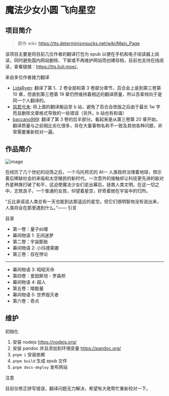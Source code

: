 # 魔法少女小圆 飞向星空

## 项目简介

> 原作 wiki: <https://tts.determinismsucks.net/wiki/Main_Page>

该项目主要是将目前几位作者的翻译打包为 epub 以便在手机和电子阅读器上阅读，同时避免国内网站删除、下架或不再维护网站而创建存档，目前也支持在线阅读，查看链接：<https://tts.liuli.moe/>。

来自多位作者接力翻译

- [LidaRyen](https://www.yamibo.com/novel/206113): 翻译了第 1、2 卷全部和第 3 卷部分章节，百合会上是到第三卷第 10 章，但直到第三卷第 19 章仍然维持着相近的翻译质量，所以吾辈倾向于是同一个人翻译的。
- [风若兮未](https://space.bilibili.com/47184018): 将上面的翻译搬运至 b 站，避免了百合会改版之后由于最长 1w 字而且删除文章格式导致的一些错误（另外，b 站也有和谐）
- [baccano999](https://space.bilibili.com/11781867): 翻译了第 3 卷的后半部分。看起来是从第三卷第 20 章开始，翻译质量与之前相比劣化很多，存在大量事物名称不一致及其他各种问题，非常需要重新校对一遍。

## 作品简介

![image](https://user-images.githubusercontent.com/24560368/156177284-33456fc7-53fc-4515-a4bd-48683ca88277.png)

在经历了几个世纪的动荡之后，一个乌托邦式的 AI— 人类政府治理着地球，预示着后稀缺社会的来临和太空殖民的新时代。一次意外的接触却让科技更先进的敌对外星种族打破了和平，这迫使魔法少女们走出幕后，拯救人类文明。在这一切之中，志筑良子，一个普通的女孩，仰望着星空，好奇着她在宇宙中的归所。

“丘比承诺说人类总有一天也能到达那遥远的星空。但它们很明智地没有说出来，人类将会在那里遇到什么。”—— 引言

目录

- 第一卷：量子纠缠
- 幕间物语 1: 无间迷梦
- 第二卷：宇宙膨胀
- 幕间物语 2: 小玛德莱娜
- 第三卷：存在悖论

---

- 幕间物语 3: 昭昭天命
- 第四卷：爱因斯坦 - 罗森桥
- 幕间物语 4: 超人
- 第五卷：暗能量
- 幕间物语 5: 世界毁灭者
- 第六卷：奇点

## 维护

初始化

1. 安装 nodejs <https://nodejs.org/>
2. 安装 pandoc 并且添加到环境变量 <https://pandoc.org/>
3. `pnpm i` 安装依赖
4. `pnpm build` 生成 epub 文件
5. `pnpm docs-deploy` 发布网站

注意

目前仅修正拼写错误，翻译问题无力解决，希望有大佬帮忙重新校对一下。

